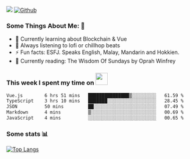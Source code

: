 ![](https://visitor-badge.laobi.icu/badge?page_id=seanho96.seanho96)
[![Github](https://img.shields.io/github/followers/seanho96?label=Follow&style=social)](https://github.com/seanho96)

### Some Things About Me: 👋
- 🌱 Currently learning about Blockchain & Vue
- :musical_note: Always listening to lofi or chillhop beats
- :zap: Fun facts: ESFJ. Speaks English, Malay, Mandarin and Hokkien.
- :book: Currently reading: The Wisdom Of Sundays by Oprah Winfrey

### This week I spent my time on <img src="https://media.giphy.com/media/SvQzkTQb3ZwKcj1QTO/giphy.gif" width="32">

<!--START_SECTION:waka-->

```txt
Vue.js        6 hrs 51 mins   ███████████████▒░░░░░░░░░   61.59 %
TypeScript    3 hrs 10 mins   ███████░░░░░░░░░░░░░░░░░░   28.45 %
JSON          50 mins         ██░░░░░░░░░░░░░░░░░░░░░░░   07.49 %
Markdown      4 mins          ▒░░░░░░░░░░░░░░░░░░░░░░░░   00.69 %
JavaScript    4 mins          ░░░░░░░░░░░░░░░░░░░░░░░░░   00.65 %
```

<!--END_SECTION:waka-->

### Some stats 📊

[![Top Langs](https://github-readme-stats.vercel.app/api/top-langs/?username=seanho96&layout=compact&theme=graywhite)](https://github.com/anuraghazra/github-readme-stats)
<br/>
<!-- ![GitHub stats](https://github-readme-stats.vercel.app/api?username=seanho96&show_icons=true&theme=graywhite)-->

